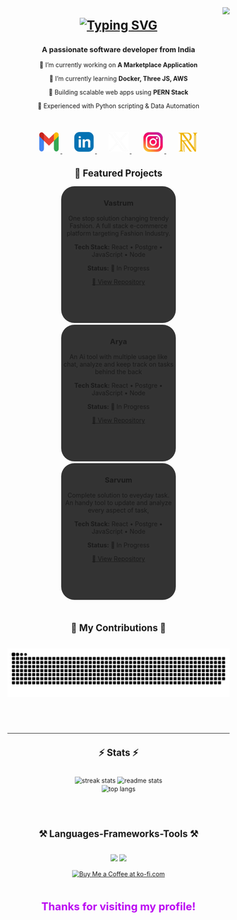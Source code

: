 <div>
    <img align="right" src="https://visitor-badge.laobi.icu/badge?page_id=Ritik-Nagpure.Ritik-Nagpure" />
<div>

<br>

<h1 align="center" style="margin:2px; padding: 5px; overflow:True">
<a href="https://git.io/typing-svg"><img src="https://readme-typing-svg.herokuapp.com?font=Bungee&size=40&duration=4000&color=AF36F7&center=true&vCenter=true&multiline=true&width=600&height=100&lines=HI+!+%F0%9F%91%8B+I'm+Ritik+Nagpure;Welcome+To+my+Profile." alt="Typing SVG" /></a>
</h1>

<h3 align="center">
    A passionate software developer from India
</h3>


<div align="center">
    <p>🔭 I’m currently working on <b>A Marketplace Application</b></p>
    <p>🌱 I’m currently learning <b>Docker, Three JS, AWS</b></p>
    <p>🚀 Building scalable web apps using <b>PERN Stack</b> </p>
    <p>🐍 Experienced with Python scripting & Data Automation  </p>
</div>

<br>
<br>

<div align="center"> 
  <a href="mailto:ritiknagpure@gmail.com">
    <img src="./contact-icon/gmail.png" target="_blank" style="width:45px; height:45px; margin: 2px; padding: 1px"/>
  </a>
  &nbsp;
  &nbsp;
  &nbsp;
  <a href="https://www.linkedin.com/in/ritik-nagpure-2677151a1/" target="_blank">
    <img src="./contact-icon/linkedin.png" target="_blank" style="width:45px;    height:45px;    margin: 2px;    padding: 1px">
  </a>
    &nbsp;
  &nbsp;
  &nbsp;
  <a href="https://x.com/PseudoRick" target="_blank">
     <img src="./contact-icon/x.png" target="_blank" style="width:45px;    height:45px;    margin: 2px;    padding: 1px" /> 
  </a>
    &nbsp;
  &nbsp;
  &nbsp;
<a href="https://www.instagram.com/quanto__" target="_blank">
    <img src="./contact-icon/instagram.png" target="_blank" style="width:45px;    height:45px;    margin: 2px;    padding: 1px" />
  </a>
    &nbsp;
  &nbsp;
  &nbsp;
<a href="https://ritik-nagpure.github.io/Portfolio/" target="_blank">
    <img src="./contact-icon/portfolio.png" target="_blank" style="width:45px;    height:45px;    margin: 2px;padding: 1px" />
  </a>
</div>





<h2 align="center"> 📝 Featured Projects  </h2>
<div align="center">
<div align="center" style="height:300px; width:250px; background:#333333; border-radius:30px; padding:5px; margin:4px;">
    <blocksection style=" ">
        <h3>Vastrum</h3>
        <p>One stop solution changing trendy Fashion. A full stack e-commerce platform targeting Fashion Industry.</p>
        <p><strong>Tech Stack:</strong> React • Postgre • JavaScript • Node</p>
        <p><strong>Status:</strong> 🚧 In Progress</p>
        <a href="https://github.com/yourusername/Vastrum" target="_blank">🔗 View Repository</a>
    </blocksection>
</div>
<div align="center" style="height:300px; width:250px; background:#333333; border-radius:30px; padding:5px; margin:4px;">
    <blocksection style=" ">
        <h3>Arya</h3>
        <p>An Ai tool with multiple usage like chat, analyze and keep track on tasks behind the back</p>
        <p><strong>Tech Stack:</strong> React • Postgre • JavaScript • Node</p>
        <p><strong>Status:</strong> 🚧 In Progress</p>
        <a href="https://github.com/yourusername/Arya" target="_blank">🔗 View Repository</a>
    </blocksection>
</div>
<div align="center" style="height:300px; width:250px; background:#333333; border-radius:30px; padding:5px; margin:4px;">
    <blocksection style=" ">
        <h3>Sarvum</h3>
        <p>Complete solution to eveyday task. An handy tool to update and analyze every aspect of task,</p>
        <p><strong>Tech Stack:</strong> React • Postgre • JavaScript • Node</p>
        <p><strong>Status:</strong> 🚧 In Progress</p>
        <a href="https://github.com/yourusername/Sarvum" target="_blank">🔗 View Repository</a>
    </blocksection>
</div>
</div>





<br>

<div align="center">
  <h2>🐍 My Contributions 🐍</h2>
  <br>
  <img alt="snake eating my contributions" src="https://raw.githubusercontent.com/salesp07/salesp07/output/github-contribution-grid-snake.svg" />
  
  <br/><br/><br/>
</div>

<hr/>

<h2 align="center">⚡ Stats ⚡</h2>
<br>
<div align=center>
  <img width=390 src="https://github-readme-streak-stats-salesp07.vercel.app/?user=Ritik-Nagpure&count_private=true&theme=react&border_radius=10" alt="streak stats"/>
  <img width=390 src="https://github-readme-stats-salesp07.vercel.app/api?username=Ritik-Nagpure&count_private=true&show_icons=true&theme=react&rank_icon=github&border_radius=10" alt="readme stats" />
  <br/>
  <img width=325 align="center" src="https://github-readme-stats-salesp07.vercel.app/api/top-langs/?username=Ritik-Nagpure&hide=HTML&langs_count=8&layout=compact&theme=react&border_radius=10&size_weight=0.5&count_weight=0.5&exclude_repo=github-readme-stats" alt="top langs" />
</div>

<br>
<br>


<br>

<h2 align="center">⚒️ Languages-Frameworks-Tools ⚒️</h2>
<br/>
<div align="center">
    <img src="https://skillicons.dev/icons?i=html,css,tailwind,materialui,javascript,typescript,react,next,redux,nodejs,express,tensorflow,d3,threejs" />
    <img src="https://skillicons.dev/icons?i=aws,bootstrap,python,mongodb,postgresql,mysql,redis,docker,kubernetes,jenkins,git,github,vscode,pycharm,kafka," /><br>
</div>


<br>
<div align="center">
<a href='https://ko-fi.com/' target='_blank'><img height='64' style='border:0px;height:64px;' src='https://storage.ko-fi.com/cdn/kofi1.png?v=3' border='0' alt='Buy Me a Coffee at ko-fi.com' /></a>
</div>

<br/>
<h3 align="center" style="color:#bb05f2ff; font-size:24px;">
    Thanks for visiting my profile!  
</h3>
